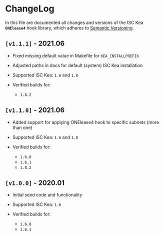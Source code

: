 # ChangeLog

In this file are documented all changes and versions of the ISC Kea **`ONElease4`** hook library, which adheres to [Semantic Versioning](https://semver.org/spec/v2.0.0.html).

## `[v1.1.1]` - 2021.06

- Fixed missing default value in Makefile for `KEA_INSTALLPREFIX`
- Adjusted paths in docs for default (system) ISC Kea installation
- Supported ISC Kea: `1.6` and `1.8`
- Verified builds for:

    - `1.8.2`

## `[v1.1.0]` - 2021.06

- Added support for applying ONElease4 hook to specific subnets (more than one)
- Supported ISC Kea: `1.6` and `1.8`
- Verified builds for:

    - `1.6.0`
    - `1.6.1`
    - `1.8.2`

## `[v1.0.0]` - 2020.01

- Initial seed code and functionality
- Supported ISC Kea: `1.6`
- Verified builds for:

    - `1.6.0`
    - `1.6.1`
